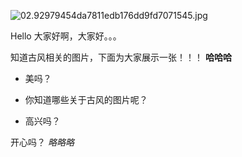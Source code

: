 
<BlogInfo id="1066" title="古风图片" author="Pqy040102" pv=0 read_times=0 pre_cost_time="8" category="古风" tag_list="['']" create_time="2023.04.14 11:57:01.614281" update_time="2023.04.14 11:58:14.198647" />

![02.92979454da7811edb176dd9fd7071545.jpg](../../../media/image/2023/04/14/02.92979454da7811edb176dd9fd7071545.jpg)

Hello 大家好啊，大家好。。。

知道古风相关的图片，下面为大家展示一张！！！ **哈哈哈**

  * 美吗？

  * 你知道哪些关于古风的图片呢？

  * 高兴吗？

开心吗？ _略略略_